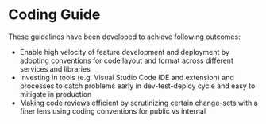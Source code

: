 # Coding Guide

These guidelines have been developed to achieve following outcomes:

* Enable high velocity of feature development and deployment by adopting
  conventions for code layout and format across different services and
  libraries
* Investing in tools (e.g. Visual Studio Code IDE and extension) and processes
  to catch problems early in dev-test-deploy cycle and easy to mitigate in
  production
* Making code reviews efficient by scrutinizing certain change-sets with a
  finer lens using coding conventions for public vs internal

